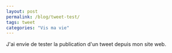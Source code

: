 ```yaml
---
layout: post
permalink: /blog/tweet-test/
tags: tweet
categories: "Vis ma vie"
---
```


J'ai envie de tester la publication d'un tweet depuis mon site web.
